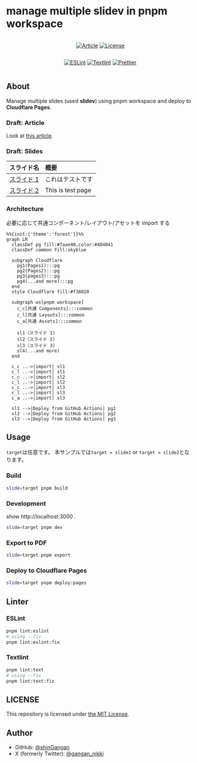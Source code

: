 # manage multiple slidev in pnpm workspace

<div  align="center" style="display: grid; grid-template-columns: repeat(1, 1fr)">
  <div style="display: grid; grid-template-rows: subgrid">

[![Article][zenn-logo]][atricle-href]
[![License][license-logo]][license-href]

  </div>
  <div style="display: grid; grid-template-rows: subgrid"> 
  
  [![ESLint][eslint-logo]][eslint-href]
  [![Textlint][textlint-logo]][textlint-href]
  [![Prettier][prettier-logo]][prettier-href]
  </div>
</div>

## About

Manage multiple slides (used **slidev**) using pnpm workspace and deploy to **Cloudflare Pages**.

### Draft: Article

Look at [this article]().

### Draft: Slides

|   スライド名   | 概要              |
| :------------: | :---------------- |
| [スライド 1]() | これはテストです  |
| [スライド 2]() | This is test page |

### Architecture

必要に応じて共通コンポーネント/レイアウト/アセットを import する

```mermaid
%%{init:{'theme':'forest'}}%%
graph LR
  classDef pg fill:#faae40,color:#404041
  classDef common fill:skyblue

  subgraph Cloudflare
    pg1(Pages1):::pg
    pg2(Pages2):::pg
    pg3(pages3):::pg
    pg4(...and more):::pg
  end
  style Cloudflare fill:#f38020

  subgraph ws[pnpm workspace]
    c_c[共通 Components]:::common
    c_l[共通 Layouts]:::common
    c_a[共通 Assets]:::common

    sl1（スライド 1)
    sl2（スライド 2)
    sl3（スライド 3)
    sl4(...and more)
  end

  c_c ..->|import| sl1
  c_l ..->|import| sl1
  c_c ..->|import| sl2
  c_l ..->|import| sl2
  c_c ..->|import| sl3
  c_l ..->|import| sl3
  c_a ..->|import| sl3

  sl1 -->|Deploy from GitHub Actions| pg1
  sl2 -->|Deploy from GitHub Actions| pg2
  sl3 -->|Deploy from GitHub Actions| pg3
```

## Usage

`target`は任意です。
本サンプルでは`target = slide1` or `target = slide2`となります。

### Build

```sh
slide=target pnpm build
```

### Development

show http://localhost:3000 .

```sh
slide=target pnpm dev
```

### Export to PDF

```sh
slide=target pnpm export
```

### Deploy to Cloudflare Pages

```sh
slide=target pnpm deploy:pages
```

## Linter

### ESLint

```sh
pnpm lint:eslint
# using --fix
pnpm lint:eslint:fix
```

### Textlint

```sh
pnpm lint:text
# using --fix
pnpm lint:text:fix
```

## LICENSE

This repository is licensed under [the MIT License](./LICENSE).

## Author

- GitHub: [@shinGangan](https://github.com/shinGangan)
- X (formerly Twitter): [@gangan_nikki](https://twitter.com/gangan_nikki)

<!--
  Badges
-->

[zenn-logo]: https://img.shields.io/badge/Zenn-Show_article-0078D4.svg?style=plastic&logo=zenn
[atricle-href]: https://zenn.dev/gangannikki
[textlint-logo]: https://img.shields.io/badge/textlint-v13.4.x-F35776?style=plastic&logo=textlint&colorA=2AE2F2
[textlint-href]: https://textlint.github.io/
[eslint-logo]: https://img.shields.io/badge/ESLint-v8.54.x-4B32C3?style=plastic&logo=eslint
[eslint-href]: https://eslint.org/
[prettier-logo]: https://img.shields.io/badge/Prettier-v3.1.x-F7B93E?style=plastic&logo=prettier
[prettier-href]: https://prettier.io/
[license-logo]: https://img.shields.io/github/license/shinGangan/exp-slidev-monorepo?style=plastic
[license-href]: ./LICENSE

